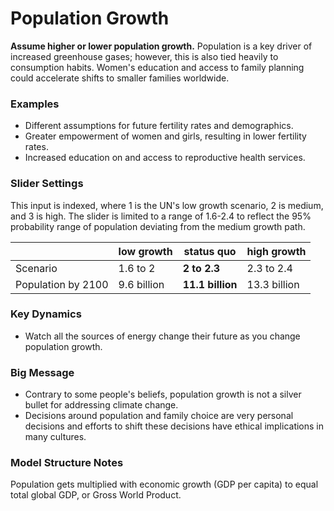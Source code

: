 # Population Growth

**Assume higher or lower population growth.** Population is a key driver of increased greenhouse gases; however, this is also tied heavily to consumption habits. Women's education and access to family planning could accelerate shifts to smaller families worldwide.

### Examples

- Different assumptions for future fertility rates and demographics.
- Greater empowerment of women and girls, resulting in lower fertility rates.
- Increased education on and access to reproductive health services.

### Slider Settings

This input is indexed, where 1 is the UN's low growth scenario, 2 is medium, and 3 is high. The slider is limited to a range of 1.6-2.4 to reflect the 95% probability range of population deviating from the medium growth path.

|   | low growth | **status quo** | high growth |
| --- | --- | --- | --- |
| Scenario | 1.6 to 2 | **2 to 2.3** | 2.3 to 2.4 |
| Population by 2100 | 9.6 billion | **11.1 billion** | 13.3 billion |

### Key Dynamics

- Watch all the sources of energy change their future as you change population growth.

### Big Message

- Contrary to some people's beliefs, population growth is not a silver bullet for addressing climate change.
- Decisions around population and family choice are very personal decisions and efforts to shift these decisions have ethical implications in many cultures.

### Model Structure Notes

Population gets multiplied with economic growth (GDP per capita) to equal total global GDP, or Gross World Product.


